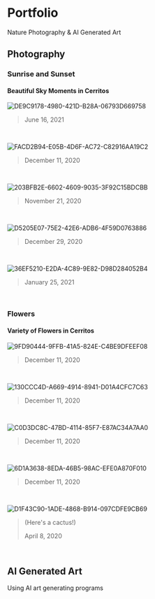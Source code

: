 # Portfolio
Nature Photography & AI Generated Art

## Photography

### Sunrise and Sunset

#### Beautiful Sky Moments in Cerritos

![DE9C9178-4980-421D-B28A-06793D669758](https://user-images.githubusercontent.com/101068105/193112698-2d135d92-5f28-4b8b-a2dd-e3c9dfcab1ec.JPG)
> June 16, 2021 
<br />

![FACD2B94-E05B-4D6F-AC72-C82916AA19C2](https://user-images.githubusercontent.com/101068105/193113740-2660fd27-c72c-42b3-972d-e5b36f78cce2.JPG)
> December 11, 2020
<br />

![203BFB2E-6602-4609-9035-3F92C15BDCBB](https://user-images.githubusercontent.com/101068105/193114254-42e1c9c3-21cd-4cfa-a212-a9cad9ecf86d.JPG)
> November 21, 2020
<br />

![D5205E07-75E2-42E6-ADB6-4F59D0763886](https://user-images.githubusercontent.com/101068105/193114516-49d4c319-14e1-447d-abbf-58d48425d082.JPG)
> December 29, 2020
<br />

![36EF5210-E2DA-4C89-9E82-D98D284052B4](https://user-images.githubusercontent.com/101068105/193114984-085d4e6f-9a7c-4d3c-8899-776700c5d4ae.JPG)
> January 25, 2021
<br />

### Flowers

#### Variety of Flowers in Cerritos

![9FD90444-9FFB-41A5-824E-C4BE9DFEEF08](https://user-images.githubusercontent.com/101068105/193115318-d87fd979-2b45-4fef-abe1-9a82c03e7a53.JPG)
> December 11, 2020
<br />

![130CCC4D-A669-4914-8941-D01A4CFC7C63](https://user-images.githubusercontent.com/101068105/193115423-3f5c2564-54f3-43c3-9937-9a8fa85fe23f.JPG)
> December 11, 2020
<br />

![C0D3DC8C-47BD-4114-85F7-E87AC34A7AA0](https://user-images.githubusercontent.com/101068105/193115476-3d85af63-b839-4d03-b9a7-0959d54f795f.JPG)
> December 11, 2020
<br />

![6D1A3638-8EDA-46B5-98AC-EFE0A870F010](https://user-images.githubusercontent.com/101068105/193115609-2e6e3375-5518-435d-af5e-c2437c165a87.JPG)
> December 11, 2020
<br />

![D1F43C90-1ADE-4868-B914-097CDFE9CB69](https://user-images.githubusercontent.com/101068105/193115681-a520f37e-4f6c-4cf1-81e7-ab14c6d0874c.JPG)
> (Here's a cactus!)
> 
> April 8, 2020
<br />

## AI Generated Art
Using AI art generating programs

